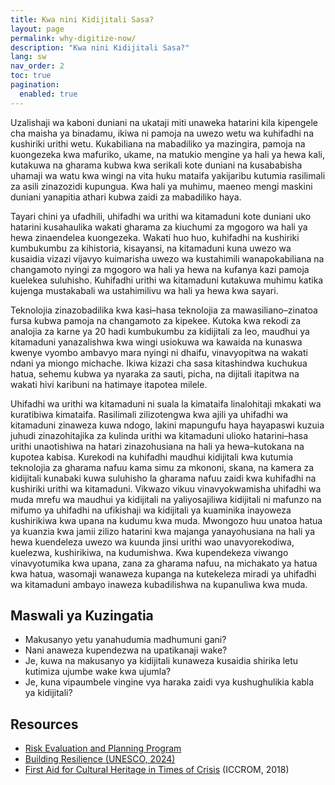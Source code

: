 ```yaml
---
title: Kwa nini Kidijitali Sasa?
layout: page
permalink: why-digitize-now/
description: "Kwa nini Kidijitali Sasa?"
lang: sw
nav_order: 2
toc: true
pagination: 
  enabled: true
---
```


Uzalishaji wa kaboni duniani na ukataji miti unaweka hatarini kila kipengele cha maisha ya binadamu, ikiwa ni pamoja na uwezo wetu wa kuhifadhi na kushiriki urithi wetu. Kukabiliana na mabadiliko ya mazingira, pamoja na kuongezeka kwa mafuriko, ukame, na matukio mengine ya hali ya hewa kali, kutakuwa na gharama kubwa kwa serikali kote duniani na kusababisha uhamaji wa watu kwa wingi na vita huku mataifa yakijaribu kutumia rasilimali za asili zinazozidi kupungua. Kwa hali ya muhimu, maeneo mengi maskini duniani yanapitia athari kubwa zaidi za mabadiliko haya.

Tayari chini ya ufadhili, uhifadhi wa urithi wa kitamaduni kote duniani uko hatarini kusahaulika wakati gharama za kiuchumi za mgogoro wa hali ya hewa zinaendelea kuongezeka. Wakati huo huo, kuhifadhi na kushiriki kumbukumbu za kihistoria, kisayansi, na kitamaduni kuna uwezo wa kusaidia vizazi vijavyo kuimarisha uwezo wa kustahimili wanapokabiliana na changamoto nyingi za mgogoro wa hali ya hewa na kufanya kazi pamoja kuelekea suluhisho. Kuhifadhi urithi wa kitamaduni kutakuwa muhimu katika kujenga mustakabali wa ustahimilivu wa hali ya hewa kwa sayari.

Teknolojia zinazobadilika kwa kasi–hasa teknolojia za mawasiliano–zinatoa fursa kubwa pamoja na changamoto za kipekee. Kutoka kwa rekodi za analojia za karne ya 20 hadi kumbukumbu za kidijitali za leo, maudhui ya kitamaduni yanazalishwa kwa wingi usiokuwa wa kawaida na kunaswa kwenye vyombo ambavyo mara nyingi ni dhaifu, vinavyopitwa na wakati ndani ya miongo michache. Ikiwa kizazi cha sasa kitashindwa kuchukua hatua, sehemu kubwa ya nyaraka za sauti, picha, na dijitali itapitwa na wakati hivi karibuni na hatimaye itapotea milele.

Uhifadhi wa urithi wa kitamaduni ni suala la kimataifa linalohitaji mkakati wa kuratibiwa kimataifa. Rasilimali zilizotengwa kwa ajili ya uhifadhi wa kitamaduni zinaweza kuwa ndogo, lakini mapungufu haya hayapaswi kuzuia juhudi zinazohitajika za kulinda urithi wa kitamaduni ulioko hatarini–hasa urithi unaotishiwa na hatari zinazohusiana na hali ya hewa–kutokana na kupotea kabisa. Kurekodi na kuhifadhi maudhui kidijitali kwa kutumia teknolojia za gharama nafuu kama simu za mkononi, skana, na kamera za kidijitali kunabaki kuwa suluhisho la gharama nafuu zaidi kwa kuhifadhi na kushiriki urithi wa kitamaduni. Vikwazo vikuu vinavyokwamisha uhifadhi wa muda mrefu wa maudhui ya kidijitali na yaliyosajiliwa kidijitali ni mafunzo na mifumo ya uhifadhi na ufikishaji wa kidijitali ya kuaminika inayoweza kushirikiwa kwa upana na kudumu kwa muda. Mwongozo huu unatoa hatua ya kuanzia kwa jamii zilizo hatarini kwa majanga yanayohusiana na hali ya hewa kuendeleza uwezo wa kuunda jinsi urithi wao unavyorekodiwa, kuelezwa, kushirikiwa, na kudumishwa. Kwa kupendekeza viwango vinavyotumika kwa upana, zana za gharama nafuu, na michakato ya hatua kwa hatua, wasomaji wanaweza kupanga na kutekeleza miradi ya uhifadhi wa kitamaduni ambayo inaweza kubadilishwa na kupanuliwa kwa muda.

## Maswali ya Kuzingatia

- Makusanyo yetu yanahudumia madhumuni gani?
- Nani anaweza kupendezwa na upatikanaji wake?
- Je, kuwa na makusanyo ya kidijitali kunaweza kusaidia shirika letu kutimiza ujumbe wake kwa ujumla?
- Je, kuna vipaumbele vingine vya haraka zaidi vya kushughulikia kabla ya kidijitali?

## Resources

- [Risk Evaluation and Planning Program](https://www.culturalheritage.org/resources/emergencies/risk-evaluation-and-planning-program)
- [Building Resilience (UNESCO, 2024)](https://unesdoc.unesco.org/ark:/48223/pf0000391132)
- [First Aid for Cultural Heritage in Times of Crisis](https://www.iccrom.org/sites/default/files/2018-10/fac_toolkit_print_oct-2018_final.pdf) (ICCROM, 2018)